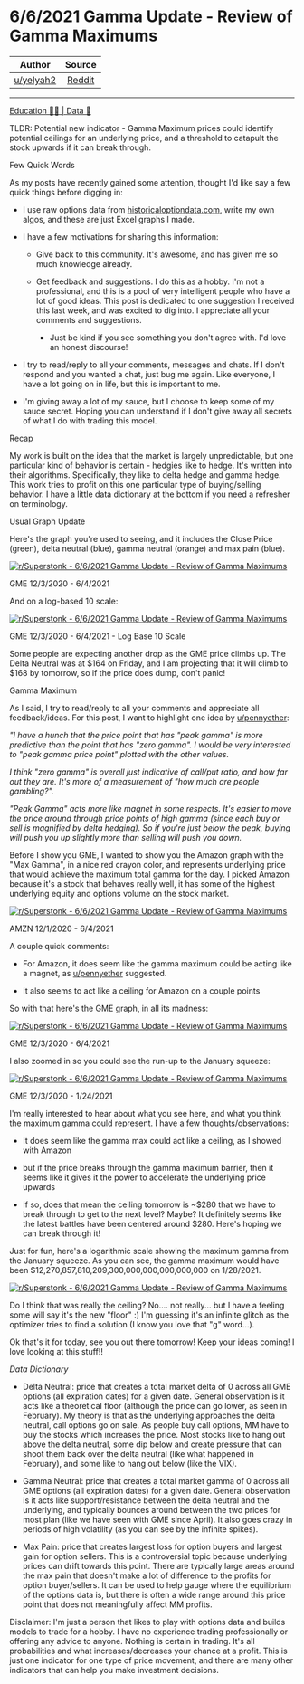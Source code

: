 6/6/2021 Gamma Update - Review of Gamma Maximums
================================================

| Author       | Source       | 
| :-------------: |:-------------:|
|  [u/yelyah2](https://www.reddit.com/user/yelyah2/) | [Reddit](https://www.reddit.com/r/Superstonk/comments/ntw1h1/662021_gamma_update_review_of_gamma_maximums/) | 

---

[Education 👨‍🏫 | Data 🔢](https://www.reddit.com/r/Superstonk/search?q=flair_name%3A%22Education%20%F0%9F%91%A8%E2%80%8D%F0%9F%8F%AB%20%7C%20Data%20%F0%9F%94%A2%22&restrict_sr=1)

TLDR: Potential new indicator - Gamma Maximum prices could identify potential ceilings for an underlying price, and a threshold to catapult the stock upwards if it can break through.

Few Quick Words

As my posts have recently gained some attention, thought I'd like say a few quick things before digging in:

-   I use raw options data from [historicaloptiondata.com](https://historicaloptiondata.com/), write my own algos, and these are just Excel graphs I made.

-   I have a few motivations for sharing this information:

    -   Give back to this community. It's awesome, and has given me so much knowledge already.

    -   Get feedback and suggestions. I do this as a hobby. I'm not a professional, and this is a pool of very intelligent people who have a lot of good ideas. This post is dedicated to one suggestion I received this last week, and was excited to dig into. I appreciate all your comments and suggestions.

        -   Just be kind if you see something you don't agree with. I'd love an honest discourse!

-   I try to read/reply to all your comments, messages and chats. If I don't respond and you wanted a chat, just bug me again. Like everyone, I have a lot going on in life, but this is important to me.

-   I'm giving away a lot of my sauce, but I choose to keep some of my sauce secret. Hoping you can understand if I don't give away all secrets of what I do with trading this model.

Recap

My work is built on the idea that the market is largely unpredictable, but one particular kind of behavior is certain - hedgies like to hedge. It's written into their algorithms. Specifically, they like to delta hedge and gamma hedge. This work tries to profit on this one particular type of buying/selling behavior. I have a little data dictionary at the bottom if you need a refresher on terminology.

Usual Graph Update

Here's the graph you're used to seeing, and it includes the Close Price (green), delta neutral (blue), gamma neutral (orange) and max pain (blue).

[![r/Superstonk - 6/6/2021 Gamma Update - Review of Gamma Maximums](https://preview.redd.it/4lrpvevj5p371.png?width=910&format=png&auto=webp&s=7d8a66d7133074756b822614a74b5389553390e3)](https://preview.redd.it/4lrpvevj5p371.png?width=910&format=png&auto=webp&s=7d8a66d7133074756b822614a74b5389553390e3)

GME 12/3/2020 - 6/4/2021

And on a log-based 10 scale:

[![r/Superstonk - 6/6/2021 Gamma Update - Review of Gamma Maximums](https://preview.redd.it/w8hji3wc5p371.png?width=910&format=png&auto=webp&s=e6f2d7ff15bb04826059d30df5e473bef9998ff7)](https://preview.redd.it/w8hji3wc5p371.png?width=910&format=png&auto=webp&s=e6f2d7ff15bb04826059d30df5e473bef9998ff7)

GME 12/3/2020 - 6/4/2021 - Log Base 10 Scale

Some people are expecting another drop as the GME price climbs up. The Delta Neutral was at $164 on Friday, and I am projecting that it will climb to $168 by tomorrow, so if the price does dump, don't panic!

Gamma Maximum

As I said, I try to read/reply to all your comments and appreciate all feedback/ideas. For this post, I want to highlight one idea by [u/pennyether](https://www.reddit.com/u/pennyether/):

*"I have a hunch that the price point that has "peak gamma" is more predictive than the point that has "zero gamma". I would be very interested to "peak gamma price point" plotted with the other values.*

*I think "zero gamma" is overall just indicative of call/put ratio, and how far out they are. It's more of a measurement of "how much are people gambling?".*

*"Peak Gamma" acts more like magnet in some respects. It's easier to move the price around through price points of high gamma (since each buy or sell is magnified by delta hedging). So if you're just below the peak, buying will push you up slightly more than selling will push you down.*

Before I show you GME, I wanted to show you the Amazon graph with the "Max Gamma", in a nice red crayon color, and represents underlying price that would achieve the maximum total gamma for the day. I picked Amazon because it's a stock that behaves really well, it has some of the highest underlying equity and options volume on the stock market.

[![r/Superstonk - 6/6/2021 Gamma Update - Review of Gamma Maximums](https://preview.redd.it/rtcns36a7p371.png?width=910&format=png&auto=webp&s=43fa5f0686002248a5e11f018a4eaf02c096ae87)](https://preview.redd.it/rtcns36a7p371.png?width=910&format=png&auto=webp&s=43fa5f0686002248a5e11f018a4eaf02c096ae87)

AMZN 12/1/2020 - 6/4/2021

A couple quick comments:

-   For Amazon, it does seem like the gamma maximum could be acting like a magnet, as [u/pennyether](https://www.reddit.com/u/pennyether/) suggested.

-   It also seems to act like a ceiling for Amazon on a couple points

So with that here's the GME graph, in all its madness:

[![r/Superstonk - 6/6/2021 Gamma Update - Review of Gamma Maximums](https://preview.redd.it/tamz8rn28p371.png?width=910&format=png&auto=webp&s=ead72bace85cb8bc461acf3292186c10ee5c5274)](https://preview.redd.it/tamz8rn28p371.png?width=910&format=png&auto=webp&s=ead72bace85cb8bc461acf3292186c10ee5c5274)

GME 12/3/2020 - 6/4/2021

I also zoomed in so you could see the run-up to the January squeeze:

[![r/Superstonk - 6/6/2021 Gamma Update - Review of Gamma Maximums](https://preview.redd.it/3a3gy4kb8p371.png?width=910&format=png&auto=webp&s=78f250da0d58caa3a196a6e75f48ad2f9f31604b)](https://preview.redd.it/3a3gy4kb8p371.png?width=910&format=png&auto=webp&s=78f250da0d58caa3a196a6e75f48ad2f9f31604b)

GME 12/3/2020 - 1/24/2021

I'm really interested to hear about what you see here, and what you think the maximum gamma could represent. I have a few thoughts/observations:

-   It does seem like the gamma max could act like a ceiling, as I showed with Amazon

-   but if the price breaks through the gamma maximum barrier, then it seems like it gives it the power to accelerate the underlying price upwards

-   If so, does that mean the ceiling tomorrow is ~$280 that we have to break through to get to the next level? Maybe? It definitely seems like the latest battles have been centered around $280. Here's hoping we can break through it!

Just for fun, here's a logarithmic scale showing the maximum gamma from the January squeeze. As you can see, the gamma maximum would have been $12,270,857,810,209,300,000,000,000,000,000 on 1/28/2021.

[![r/Superstonk - 6/6/2021 Gamma Update - Review of Gamma Maximums](https://preview.redd.it/kxbmw9gq5l371.png?width=910&format=png&auto=webp&s=4b2f236f63e054d5cb07ccd5d7901929ca008c31)](https://preview.redd.it/kxbmw9gq5l371.png?width=910&format=png&auto=webp&s=4b2f236f63e054d5cb07ccd5d7901929ca008c31)

Do I think that was really the ceiling? No.... not really... but I have a feeling some will say it's the new "floor" :) I'm guessing it's an infinite glitch as the optimizer tries to find a solution (I know you love that "g" word...).

Ok that's it for today, see you out there tomorrow! Keep your ideas coming! I love looking at this stuff!!

*Data Dictionary*

-   Delta Neutral: price that creates a total market delta of 0 across all GME options (all expiration dates) for a given date. General observation is it acts like a theoretical floor (although the price can go lower, as seen in February). My theory is that as the underlying approaches the delta neutral, call options go on sale. As people buy call options, MM have to buy the stocks which increases the price. Most stocks like to hang out above the delta neutral, some dip below and create pressure that can shoot them back over the delta neutral (like what happened in February), and some like to hang out below (like the VIX).

-   Gamma Neutral: price that creates a total market gamma of 0 across all GME options (all expiration dates) for a given date. General observation is it acts like support/resistance between the delta neutral and the underlying, and typically bounces around between the two prices for most plan (like we have seen with GME since April). It also goes crazy in periods of high volatility (as you can see by the infinite spikes).

-   Max Pain: price that creates largest loss for option buyers and largest gain for option sellers. This is a controversial topic because underlying prices can drift towards this point. There are typically large areas around the max pain that doesn't make a lot of difference to the profits for option buyer/sellers. It can be used to help gauge where the equilibrium of the options data is, but there is often a wide range around this price point that does not meaningfully affect MM profits.

Disclaimer: I'm just a person that likes to play with options data and builds models to trade for a hobby. I have no experience trading professionally or offering any advice to anyone. Nothing is certain in trading. It's all probabilities and what increases/decreases your chance at a profit. This is just one indicator for one type of price movement, and there are many other indicators that can help you make investment decisions.
